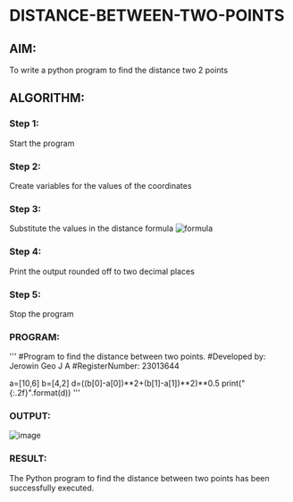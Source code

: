 # DISTANCE-BETWEEN-TWO-POINTS

## AIM:
To write a python program to find the distance two 2 points
## ALGORITHM:
### Step 1:
Start the program
### Step 2:
Create variables for the values of the coordinates
### Step 3: 
Substitute the values in the distance formula 
![formula](/formula.JPG)
### Step 4: 
Print the output rounded off to two decimal places
### Step 5: 
Stop the program
### PROGRAM:
'''
#Program to find the distance between two points.
#Developed by: Jerowin Geo J A
#RegisterNumber: 23013644

a=[10,6]
b=[4,2]
d=((b[0]-a[0])**2+(b[1]-a[1])**2)**0.5
print("{:.2f}".format(d))
'''

### OUTPUT:
![image](https://github.com/JerowinGeo/DISTANCE-BETWEEN-TWO-POINTS/assets/147139744/7b27b11b-1c28-4fe1-9f66-346b4968c0bb)


### RESULT:
The Python program to find the distance between two points has been successfully executed.

